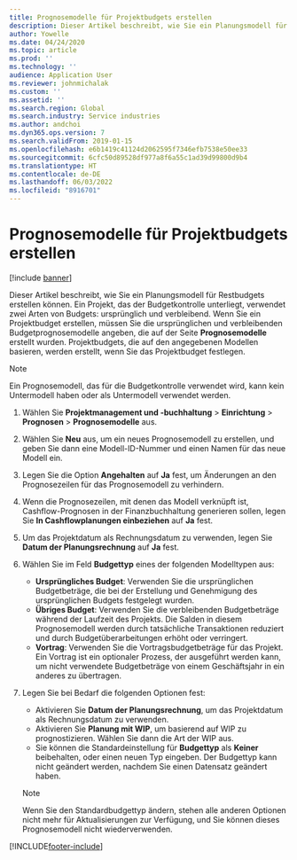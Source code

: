 ```yaml
---
title: Prognosemodelle für Projektbudgets erstellen
description: Dieser Artikel beschreibt, wie Sie ein Planungsmodell für Restbudgets erstellen können.
author: Yowelle
ms.date: 04/24/2020
ms.topic: article
ms.prod: ''
ms.technology: ''
audience: Application User
ms.reviewer: johnmichalak
ms.custom: ''
ms.assetid: ''
ms.search.region: Global
ms.search.industry: Service industries
ms.author: andchoi
ms.dyn365.ops.version: 7
ms.search.validFrom: 2019-01-15
ms.openlocfilehash: e6b1419c41124d2062595f7346efb7538e50ee33
ms.sourcegitcommit: 6cfc50d89528df977a8f6a55c1ad39d99800d9b4
ms.translationtype: HT
ms.contentlocale: de-DE
ms.lasthandoff: 06/03/2022
ms.locfileid: "8916701"
---
```

# <a name="create-forecast-models-for-project-budgets"></a>Prognosemodelle für Projektbudgets erstellen 

[!include [banner](../includes/banner.md)]

Dieser Artikel beschreibt, wie Sie ein Planungsmodell für Restbudgets erstellen können. Ein Projekt, das der Budgetkontrolle unterliegt, verwendet zwei Arten von Budgets: ursprünglich und verbleibend. Wenn Sie ein Projektbudget erstellen, müssen Sie die ursprünglichen und verbleibenden Budgetprognosemodelle angeben, die auf der Seite **Prognosemodelle** erstellt wurden. Projektbudgets, die auf den angegebenen Modellen basieren, werden erstellt, wenn Sie das Projektbudget festlegen.

> [!NOTE]
> Ein Prognosemodell, das für die Budgetkontrolle verwendet wird, kann kein Untermodell haben oder als Untermodell verwendet werden.

1. Wählen Sie **Projektmanagement und -buchhaltung** > **Einrichtung** > **Prognosen**  > **Prognosemodelle** aus.
2. Wählen Sie **Neu** aus, um ein neues Prognosemodell zu erstellen, und geben Sie dann eine Modell-ID-Nummer und einen Namen für das neue Modell ein. 
3. Legen Sie die Option **Angehalten** auf **Ja** fest, um Änderungen an den Prognosezeilen für das Prognosemodell zu verhindern. 
4. Wenn die Prognosezeilen, mit denen das Modell verknüpft ist, Cashflow-Prognosen in der Finanzbuchhaltung generieren sollen, legen Sie **In Cashflowplanungen einbeziehen** auf **Ja** fest. 
5. Um das Projektdatum als Rechnungsdatum zu verwenden, legen Sie **Datum der Planungsrechnung** auf **Ja** fest. 
6. Wählen Sie im Feld **Budgettyp** eines der folgenden Modelltypen aus:

   - **Ursprüngliches Budget**: Verwenden Sie die ursprünglichen Budgetbeträge, die bei der Erstellung und Genehmigung des ursprünglichen Budgets festgelegt wurden.
   - **Übriges Budget**: Verwenden Sie die verbleibenden Budgetbeträge während der Laufzeit des Projekts. Die Salden in diesem Prognosemodell werden durch tatsächliche Transaktionen reduziert und durch Budgetüberarbeitungen erhöht oder verringert.
   - **Vortrag**: Verwenden Sie die Vortragsbudgetbeträge für das Projekt. Ein Vortrag ist ein optionaler Prozess, der ausgeführt werden kann, um nicht verwendete Budgetbeträge von einem Geschäftsjahr in ein anderes zu übertragen.

7. Legen Sie bei Bedarf die folgenden Optionen fest:

   - Aktivieren Sie **Datum der Planungsrechnung**, um das Projektdatum als Rechnungsdatum zu verwenden.
   - Aktivieren Sie **Planung mit WIP**, um basierend auf WIP zu prognostizieren. Wählen Sie dann die Art der WIP aus. 
   - Sie können die Standardeinstellung für **Budgettyp** als **Keiner** beibehalten, oder einen neuen Typ eingeben. Der Budgettyp kann nicht geändert werden, nachdem Sie einen Datensatz geändert haben.     
    > [!NOTE]
    > Wenn Sie den Standardbudgettyp ändern, stehen alle anderen Optionen nicht mehr für Aktualisierungen zur Verfügung, und Sie können dieses Prognosemodell nicht wiederverwenden. 
   


 



[!INCLUDE[footer-include](../includes/footer-banner.md)]